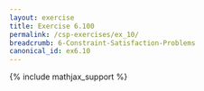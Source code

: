 ```yaml
---
layout: exercise
title: Exercise 6.100
permalink: /csp-exercises/ex_10/
breadcrumb: 6-Constraint-Satisfaction-Problems
canonical_id: ex6.10
---
```


{% include mathjax_support %}

